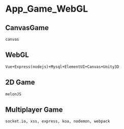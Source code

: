 # App_Game_WebGL

## CanvasGame
```
canvas
```

## WebGL
```
Vue+Express(nodejs)+Mysql+ElementUI+Canvas+Unity3D
```

## 2D Game
```
melonJS
```

## Multiplayer Game
```
socket.io, xss, express, koa, nodemon, webpack
```
